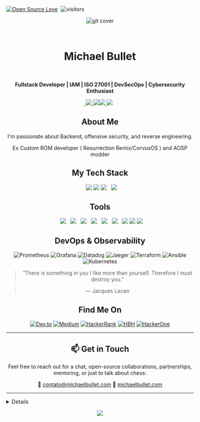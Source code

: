 [![Open Source Love](https://badges.frapsoft.com/os/v1/open-source.svg?v=102)](https://github.com/ellerbrock/open-source-badge/) 
![visitors](https://visitor-badge.laobi.icu/badge?page_id=Bulletdev=Bulletdev)

<p align="center">
  <img src="https://i.ibb.co/5XYtQtCX/cover.webp" alt="git cover" border="0">
</p>
<div align="center">
  <h1>Michael Bullet</h1>
  <p><strong>Fullstack Developer | IAM | ISO 27001 | DevSecOps | Cybersecurity Enthusiast</strong></p>

<a href="https://www.bulletonrails.me"> <img src="https://img.shields.io/badge/Blog-red?style=for-the-badge&logo=ruby&logoColor=white"/><a href="https://www.youtube.com/@BulletOnRails"> <img src="https://img.shields.io/badge/YouTube-red?style=for-the-badge&logo=youtube&logoColor=white"/><a href="https://www.linkedin.com/in/michael-bullet"><img src="https://img.shields.io/badge/LinkedIn-0077B5?style=for-the-badge&logo=linkedin&logoColor=white"/>
<a href="mailto:contato@michaelbullet.com"><img src="https://img.shields.io/badge/Gmail-D14836?style=for-the-badge&logo=gmail&logoColor=white"/></a> 
 
<div align="center">

## About Me
</div>

 I'm passionate about Backend, offensive security, and reverse engineering. 
 
 Ex Custom ROM developer ( Resurrection Remix/CorvusOS ) and AOSP modder

<div align="center">

## My Tech Stack

  <img height="40" src="https://cdn.jsdelivr.net/gh/devicons/devicon/icons/java/java-original.svg"/>
  <img height="40" src="https://cdn.jsdelivr.net/gh/devicons/devicon/icons/rails/rails-original-wordmark.svg"/>
  <img height="40" src="https://cdn.jsdelivr.net/gh/devicons/devicon/icons/go/go-original.svg"/>
  <img height="35" src="https://cdn.jsdelivr.net/gh/devicons/devicon/icons/vuejs/vuejs-original.svg"/>
</div>

  <div align="center">

## Tools
  <img height="40" src="https://cdn.jsdelivr.net/gh/devicons/devicon/icons/postgresql/postgresql-original.svg"/> 
  <img height="40" src="https://cdn.jsdelivr.net/gh/devicons/devicon/icons/dbeaver/dbeaver-original.svg"/>
  <img height="37" src="https://cdn.jsdelivr.net/gh/devicons/devicon/icons/rabbitmq/rabbitmq-original.svg"/>
  <img height="37" src="https://cdn.jsdelivr.net/gh/devicons/devicon/icons/redis/redis-original.svg"/>
  <img height="40" src="https://cdn.jsdelivr.net/gh/devicons/devicon/icons/postman/postman-original.svg"/>
  <img height="37" src="https://cdn.jsdelivr.net/gh/devicons/devicon/icons/googlecloud/googlecloud-original.svg"/>
  <img height="37" src="https://cdn.jsdelivr.net/gh/devicons/devicon/icons/gitkraken/gitkraken-original.svg"/>
  <img height="37" src="https://cdn.jsdelivr.net/gh/devicons/devicon/icons/heroku/heroku-original.svg"/>
  <img height="37" src="https://cdn.jsdelivr.net/gh/devicons/devicon/icons/railway/railway-original.svg"/>



</div>

<div align="center">

## DevOps & Observability

![Prometheus](https://img.shields.io/badge/Prometheus-E6522C?style=for-the-badge&logo=Prometheus&logoColor=white)
![Grafana](https://img.shields.io/badge/Grafana-F46800?style=for-the-badge&logo=grafana&logoColor=white)
![Datadog](https://img.shields.io/badge/Datadog-632CA6?style=for-the-badge&logo=datadog&logoColor=white)
![Jaeger](https://img.shields.io/badge/Jaeger-0072C6?style=for-the-badge&logo=jaeger&logoColor=white)
![Terraform](https://img.shields.io/badge/Terraform-623CE6?style=for-the-badge&logo=terraform&logoColor=white)
![Ansible](https://img.shields.io/badge/Ansible-EE0000?style=for-the-badge&logo=ansible&logoColor=white)
![Kubernetes](https://img.shields.io/badge/Kubernetes-326CE5?style=for-the-badge&logo=kubernetes&logoColor=white)
</div>

<div align="center">

> “There is something in you I like more than yourself. Therefore I must destroy you.”

> — Jacques Lacan
</div> 

## Find Me On

[![Dev.to](https://img.shields.io/badge/Dev.to-0A0A0A?style=for-the-badge&logo=devdotto&logoColor=white)](https://dev.to/bulletdev)
[![Medium](https://img.shields.io/badge/Medium-12100E?style=for-the-badge&logo=medium&logoColor=white)](https://medium.com/@craquebullet)
[![HackerRank](https://img.shields.io/badge/HackerRank-2EC866?style=for-the-badge&logo=hackerrank&logoColor=white)](https://www.hackerrank.com/craquebullet)
[![HBH](https://img.shields.io/badge/HellboundHackers-0A0A0A?style=for-the-badge)](https://hbh.sh/user/MitnickBR)
[![HackerOne](https://img.shields.io/badge/HackerOne-494949?style=for-the-badge&logo=HackerOne&logoColor=white)](https://hackerone.com/public_void)

---

## 📫 Get in Touch

Feel free to reach out for a chat, open-source collaborations, partnerships, mentoring, or just to talk about chess:

📧 [contato@michaelbullet.com](mailto:contato@michaelbullet.com)
🔗 [michaelbullet.com](https://www.michaelbullet.com)
</div>
</div>

---

<details align="left">

<picture>
  <source media="(prefers-color-scheme: dark)" srcset="https://raw.githubusercontent.com/Bulletdev/Bulletdev/output/pacman-contribution-graph-dark.svg">
  <source media="(prefers-color-scheme: light)" srcset="https://raw.githubusercontent.com/Bulletdev/Bulletdev/output/pacman-contribution-graph.svg">
  <img alt="pacman contribution graph" src="https://raw.githubusercontent.com/Bulletdev/Bulletdev/output/pacman-contribution-graph.svg">
</picture>

<div align="center">
  <a href="https://ayo.so/bullet"></a>
  <img height="150em" src="https://github-readme-stats.vercel.app/api?username=Bulletdev&show_icons=true&theme=jolly&include_all_commits=true&count_private=true"/>
 <img height="150em" src="https://github-readme-stats.vercel.app/api/top-langs/?username=Bulletdev&layout=compact&langs_count=6&theme=jolly&hide=html,css,javascript,typescript,GLSL,PLpgSQL,PLSQL,Roff,TSQL,Dockerfile,Makefile,C+,C#,C++,Batchfile"/>
  
<h1>Signatures:</h1>
 <div align="left">

<pre>

                   ⢀⣴⣿⣿⣿⣿⣿⣶⣶⣶⣿⣿⣶⣶⣶⣶⣶⣿⡿⣿⣾⣷⣶⣶⣾⣿⠀                                                                                       
                 ⣠⣿⣿⢿⣿⣯⠀⢹⣿⣿⣿⣿⣿⣿⣿⣿⣿⣿⣿⡇⣿⡇⣿⣿⣿⣿⣿⡇                                                                                       
             ⠀⣰⣿⣿⣷⡟⠤⠟⠁⣼⣿⣿⣿⣿⣿⣿⣿⣿⣿⣿⣿⣿⢸⡇⣿⣿⣿⣿⣿⡇ 
             ⠀⣿⣿⣿⣿⣿⣷⣶⣿⣿⡟⠁⣮⡻⣿⣿⣿⣿⣿⣿⣿⣿⢸⡇⣿⣿⣿⣿⣿⡇ 
             ⠘⣿⣿⣿⣿⣿⣿⣿⣿⠏⠀⠀⣿⣿⣹⣿⣿⣿⣿⣿⣿⡿⢸⡇⣿⣿⣿⣿⣿⡇ 
             ⠀⠙⢿⣿⣿⣿⡿⠟⠁⣿⣿⣶⣿⠟⢻⣿⣿⣿⣿⣿⣿⡇⣼⡇⣿⣿⣿⣿⣿⠇
             ⠀⠀⠈⠋⠉⠁⣶⣶⣶⣿⣿⣿⣿⢀⣿⣿⣿⣿⣿⣿⣿⣇⣿⢰⣿⣿⣿⣿⣿⠀ 
             ⠀⠀⠀⠀⠀⠙⠿⣿⣿⣿⡄⢀⣠⣾⣿⣿⣿⣿⣿⣿⣿⣽⣿⣼⣿⣿⣿⣿⠇⠀ 
             ⠀⠀⠀⠀⠀⠀⠀⠈⠉⠒⠚⠿⠿⠿⠿⠿⠿⠿⠿⠿⠿⠛⠿⠿⠿⠿⠿⠋⠀⠀ 
             ⠀⠀⠀⠀⠀⠀⠀⠀⠀⠀⠀⠀⠀⠀⠀⠀⠀⠀⠀⠀⠀⠀⠀⠀⠀⠀⠀⠀⠀⠀ 
             ⠀⠀⠀⣿⣙⡆⠀⠀⡇⠀⢸⠀⠀⢸⠀⠀ ⢸⡇⠀⠀⢸⣏⡉  ⠙⡏⠁⠀ 
             ⠀⠀⠀⣿⣉⡷⠀⠀⢧⣀⣼ ⠀⢸⣀  ⢸⣇⡀ ⢸⣏⣁⠀ ⠀⡇⠀ 
</pre>

<pre>

         ____          _  _        _     _____   ______ __      __
         |  _ \        | || |      | |   |  __ \ |  ____|\ \    / /
         | |_) | _   _ | || |  ___ | |_  | |  | || |__    \ \  / /
         |  _ < | | | || || | / _ \| __| | |  | ||  __|    \ \/ /
         | |_) || |_| || || ||  __/| |_  | |__| || |____    \  /
         |____/  \__,_||_||_| \___| \__| |_____/ |______|    \/
</pre>


<div align="center">

## 🎧 Spotify

  <a href="https://open.spotify.com/user/21q6zoxrzq55odgdg3r7xcesq">
    <img src="https://novatorem.vercel.app/api/spotify?background_color=0d1117&border_color=ffffff"/>
  </a>
</details>
</div>

<p align="center">
  <a href="https://www.twitch.tv/clubedojava/about" target="_blank" rel="noopener noreferrer">
    <img src="https://img.shields.io/twitch/status/clubedojava">
  </a>
</p>

